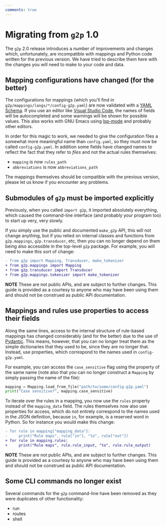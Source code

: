 ```yaml
---
comments: true
---
```


# Migrating from `g2p` 1.0

The `g2p` 2.0 release introduces a number of improvements and changes
which, unfortunately, are incompatible with mappings and Python code
written for the previous version.  We have tried to describe them here
with the changes you will need to make to your code and data.

## Mapping configurations have changed (for the better)

The configurations for mappings (which you'll find in
`g2p/mappings/langs/*/config-g2p.yaml`) are now validated with a [YAML
Schema](https://raw.githubusercontent.com/roedoejet/g2p/main/g2p/mappings/.schema/g2p-config-schema-2.0.json).
If you use an editor like [Visual Studio
Code](https://code.visualstudio.com/), the names of fields will be
autocompleted and some warnings will be shown for possible values.
This also works with GNU Emacs using
[lsp-mode](https://emacs-lsp.github.io/lsp-mode/) and probably other
editors.

In order for this magic to work, we needed to give the configuration
files a somewhat more meaningful name than `config.yaml`, so they must
now be called `config-g2p.yaml`.  In addition some fields have changed
names to reflect the fact that they refer to *files* and not the
actual rules themselves:

- `mapping` is now `rules_path`
- `abbreviations` is now `abbreviations_path`

The mappings themselves should be compatible with the previous
version, please let us know if you encounter any problems.

## Submodules of `g2p` must be imported explicitly

Previously, when you called `import g2p`, it imported absolutely
everything, which caused the command-line interface (and probably your
program too) to start up very, very slowly.

If you simply use the public and documented `make_g2p` API, this will
not change anything, but if you relied on internal classes and
functions from `g2p.mappings`, `g2p.transducer`, etc, then you can no
longer depend on them being also accessible in the top-level `g2p`
package.  For example, you will need to make this sort of change:

```diff
- from g2p import Mapping, Transducer, make_tokenizer
+ from g2p.mappings import Mapping
+ from g2p.transducer import Transducer
+ from g2p.mappings.tokenizer import make_tokenizer
```

**NOTE** These are not public APIs, and are subject to further
changes.  This guide is provided as a courtesy to anyone who may have
been using them and should not be construed as public API documentation.

## Mappings and rules use properties to access their fields

Along the same lines, access to the internal structure of rule-based
mappings has changed considerably (and for the better) due to the use
of [Pydantic](https://docs.pydantic.dev/latest/).  This means,
however, that you can no longer treat them as the simple dictionaries
that they used to be, since they are no longer that.  Instead, use
properties, which correspond to the names used in `config-g2p.yaml`.

For example, you can access the `case_sensitive` flag using the
property of the same name (note also that you can no longer construct
a `Mapping` by simply passing the name of the file):

```python
mapping = Mapping.load_from_file("path/to/some/config-g2p.yaml")
print("Case sensitive?", mapping.case_sensitive)
```

To iterate over the rules in a mapping, you now use the `rules`
property instead of the `mapping_data` field.  The rules themselves
now also use properties for access, which do not entirely correspond
to the names used in the JSON definition, because `in`, for example,
is a reserved word in Python.  So for instance you would make this
change:

```diff
- for rule in mapping["mapping_data"]:
-     print("Rule maps", rule["in"], "to", rule["out"])
+ for rule in mapping.rules:
+     print("Rule maps", rule.rule_input, "to", rule.rule_output)
```

**NOTE** These are not public APIs, and are subject to further
changes.  This guide is provided as a courtesy to anyone who may have
been using them and should not be construed as public API documentation.

## Some CLI commands no longer exist

Several commands for the `g2p` command-line have been removed as they
were duplicates of other functionality:

- run
- routes
- shell
